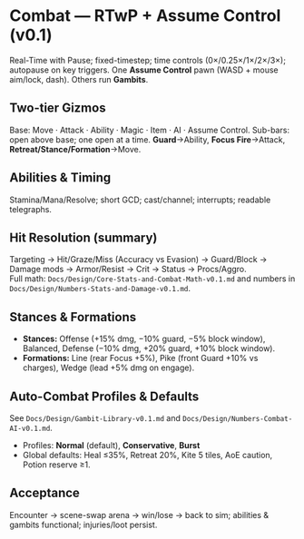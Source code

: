 # Combat — RTwP + Assume Control (v0.1)
Real-Time with Pause; fixed-timestep; time controls (0×/0.25×/1×/2×/3×); autopause on key triggers. One **Assume Control** pawn (WASD + mouse aim/lock, dash). Others run **Gambits**.

## Two-tier Gizmos
Base: Move · Attack · Ability · Magic · Item · AI · Assume Control.
Sub-bars: open above base; one open at a time. **Guard**→Ability, **Focus Fire**→Attack, **Retreat/Stance/Formation**→Move.

## Abilities & Timing
Stamina/Mana/Resolve; short GCD; cast/channel; interrupts; readable telegraphs.

## Hit Resolution (summary)
Targeting → Hit/Graze/Miss (Accuracy vs Evasion) → Guard/Block → Damage mods → Armor/Resist → Crit → Status → Procs/Aggro.  
Full math: `Docs/Design/Core-Stats-and-Combat-Math-v0.1.md` and numbers in `Docs/Design/Numbers-Stats-and-Damage-v0.1.md`.

## Stances & Formations
- **Stances:** Offense (+15% dmg, −10% guard, −5% block window), Balanced, Defense (−10% dmg, +20% guard, +10% block window).
- **Formations:** Line (rear Focus +5%), Pike (front Guard +10% vs charges), Wedge (lead +5% dmg on engage).

## Auto-Combat Profiles & Defaults
See `Docs/Design/Gambit-Library-v0.1.md` and `Docs/Design/Numbers-Combat-AI-v0.1.md`.
- Profiles: **Normal** (default), **Conservative**, **Burst**
- Global defaults: Heal ≤35%, Retreat 20%, Kite 5 tiles, AoE caution, Potion reserve ≥1.

## Acceptance
Encounter → scene-swap arena → win/lose → back to sim; abilities & gambits functional; injuries/loot persist.
